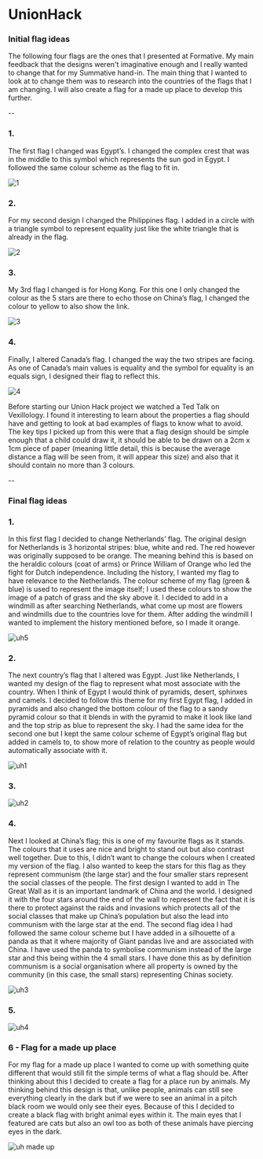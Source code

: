 # UnionHack

###   Initial flag ideas

The following four flags are the ones that I presented at Formative. My main feedback that the designs weren't imaginative enough and I really wanted to change that for my Summative hand-in. The main thing that I wanted to look at to change them was to research into the countries of the flags that I am changing. I will also create a flag for a made up place to develop this further.

--

### 1. 
The first flag I changed was Egypt’s. I changed the complex crest that was in the middle to this symbol which represents the sun god in Egypt. I followed the same colour scheme as the flag to fit in.

![1](https://cloud.githubusercontent.com/assets/22593770/19627497/cc538440-993f-11e6-8680-ad1c939b61a8.jpg) 

### 2. 
For my second design I changed the Philippines flag. I added in a circle with a triangle symbol to represent equality just like the white triangle that is already in the flag.

![2](https://cloud.githubusercontent.com/assets/22593770/19627510/1a856516-9940-11e6-85eb-cebf249db172.jpg)

### 3.
My 3rd flag I changed is for Hong Kong. For this one I only changed the colour as the 5 stars are there to echo those on China’s flag, I changed the colour to yellow to also show the link.

![3](https://cloud.githubusercontent.com/assets/22593770/19627518/45e02070-9940-11e6-9b97-b122fd2c3e1b.jpg)

### 4. 
Finally, I altered Canada’s flag. I changed the way the two stripes are facing. As one of Canada’s main values is equality and the symbol for equality is an equals sign, I designed their flag to reflect this.

![4](https://cloud.githubusercontent.com/assets/22593770/19627541/0a21fb7a-9941-11e6-8cbb-38780d5f8980.jpg)

Before starting our Union Hack project we watched a Ted Talk on Vexillology. I found it interesting to learn about the properties a flag should have and getting to look at bad examples of flags to know what to avoid. The key tips I picked up from this were that a flag design should be simple enough that a child could draw it, it should be able to be drawn on a 2cm x 1cm piece of paper (meaning little detail, this is because the average distance a flag will be seen from, it will appear this size) and also that it should contain no more than 3 colours. 

-- 
 
### Final flag ideas

### 1.
In this first flag I decided to change Netherlands’ flag. The original design for Netherlands is 3 horizontal stripes: blue, white and red. The red however was originally supposed to be orange. The meaning behind this is based on the heraldic colours (coat of arms) or Prince William of Orange who led the fight for Dutch independence. Including the history, I wanted my flag to have relevance to the Netherlands. The colour scheme of my flag (green & blue) is used to represent the image itself; I used these colours to show the image of a patch of grass and the sky above it. I decided to add in a windmill as after searching Netherlands, what come up most are flowers and windmills due to the countries love for them. After adding the windmill I wanted to implement the history mentioned before, so I made it orange. 

![uh5](https://cloud.githubusercontent.com/assets/22593770/20765719/7e7693fc-b72b-11e6-8a26-9cbf781032f3.jpg)

### 2. 
The next country’s flag that I altered was Egypt. Just like Netherlands, I wanted my design of the flag to represent what most associate with the country. When I think of Egypt I would think of pyramids, desert, sphinxes and camels. I decided to follow this theme for my first Egypt flag, I added in pyramids and also changed the bottom colour of the flag to a sandy pyramid colour so that it blends in with the pyramid to make it look like land and the top strip as blue to represent the sky. I had the same idea for the second one but I kept the same colour scheme of Egypt’s original flag but added in camels to, to show more of relation to the country as people would automatically associate with it. 

![uh1](https://cloud.githubusercontent.com/assets/22593770/20721691/ae656bb8-b65b-11e6-9281-440082af0f34.jpg)

### 3.

![uh2](https://cloud.githubusercontent.com/assets/22593770/20721692/ae6eed1e-b65b-11e6-9e92-0c422393e5ad.jpg)

### 4. 
Next I looked at China’s flag; this is one of my favourite flags as it stands. The colours that it uses are nice and bright to stand out but also contrast well together. Due to this, I didn’t want to change the colours when I created my version of the flag. I also wanted to keep the stars for this flag as they represent communism (the large star) and the four smaller stars represent the social classes of the people. The first design I wanted to add in The Great Wall as it is an important landmark of China and the world. I designed it with the four stars around the end of the wall to represent the fact that it is there to protect against the raids and invasions which protects all of the social classes that make up China’s population but also the lead into communism with the large star at the end. The second flag idea I had followed the same colour scheme but I have added in a silhouette of a panda as that it where majority of Giant pandas live and are associated with China. I have used the panda to symbolise communism instead of the large star and this being within the 4 small stars. I have done this as by definition communism is a social organisation where all property is owned by the community (in this case, the small stars) representing Chinas society. 

![uh3](https://cloud.githubusercontent.com/assets/22593770/20721693/ae6fb26c-b65b-11e6-8b62-8b43265b7814.jpg)


### 5. 
![uh4](https://cloud.githubusercontent.com/assets/22593770/20721694/ae70b0a4-b65b-11e6-8c70-c7d5b18ec8f9.jpg)

### 6 - Flag for a made up place 
For my flag for a made up place I wanted to come up with something quite different that would still fit the simple terms of what a flag should be. After thinking about this I decided to create a flag for a place run by animals. My thinking behind this design is that, unlike people, animals can still see everything clearly in the dark but if we were to see an animal in a pitch black room we would only see their eyes. Because of this I decided to create a black flag with bright animal eyes within it. The main eyes that I featured are cats but also an owl too as both of these animals have piercing eyes in the dark. 

![uh made up](https://cloud.githubusercontent.com/assets/22593770/20721690/ae50fe12-b65b-11e6-8338-4b1af00eb63c.jpg)

